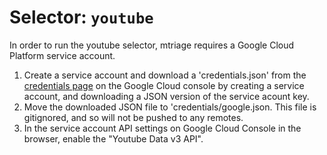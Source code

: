 # Selector: `youtube`

In order to run the youtube selector, mtriage requires a Google Cloud Platform service account.

1. Create a service account and download a 'credentials.json' from the [credentials page](https://console.cloud.google.com/apis/credentials) on the Google Cloud console by creating a service account, and downloading a JSON version of the service acount key.
2. Move the downloaded JSON file to 'credentials/google.json. This file is
   gitignored, and so will not be pushed to any remotes.
3. In the service account API settings on Google Cloud Console in the browser, enable the "Youtube Data v3 API".
